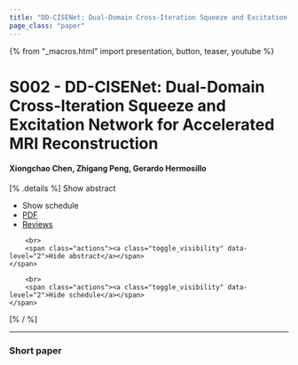 ```yaml
---
title: "DD-CISENet: Dual-Domain Cross-Iteration Squeeze and Excitation Network for Accelerated MRI Reconstruction"
page_class: "paper"
---
```


{% from "_macros.html" import presentation, button, teaser, youtube %}

# S002 - DD-CISENet: Dual-Domain Cross-Iteration Squeeze and Excitation Network for Accelerated MRI Reconstruction

#### Xiongchao Chen, Zhigang Peng, Gerardo Hermosillo

[% .details %]
<a class="toggle_visibility" data-selector=".abstract" data-level="3">Show abstract</a>
- <a class="toggle_visibility" data-selector=".schedule" data-level="3">Show schedule</a>
- <a href="https://openreview.net/pdf?id=">PDF</a>
- <a href="https://openreview.net/forum?id=">Reviews</a>

<p>
    <span class="abstract">
        
        <br>
        <span class="actions"><a class="toggle_visibility" data-level="2">Hide abstract</a></span>
    </span>
</p>

<p>
    <span class="schedule">
        
        <br>
        <span class="actions"><a class="toggle_visibility" data-level="2">Hide schedule</a></span>
    </span>
</p>
[% / %]

---


### Short paper

